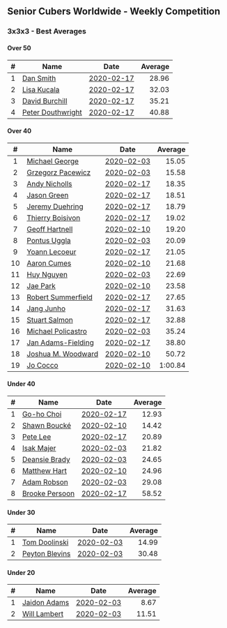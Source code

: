 ## Senior Cubers Worldwide - Weekly Competition
### 3x3x3 - Best Averages

#### Over 50

| # | Name | Date | Average | 
| :--: | -- | :--: | --: |
| 1 |[Dan Smith](../persons/Dan_Smith.md) |[2020-02-17](2020-02-17.md) |28.96 |
| 2 |[Lisa Kucala](../persons/Lisa_Kucala.md) |[2020-02-17](2020-02-17.md) |32.03 |
| 3 |[David Burchill](../persons/David_Burchill.md) |[2020-02-17](2020-02-17.md) |35.21 |
| 4 |[Peter Douthwright](../persons/Peter_Douthwright.md) |[2020-02-17](2020-02-17.md) |40.88 |

#### Over 40

| # | Name | Date | Average | 
| :--: | -- | :--: | --: |
| 1 |[Michael George](../persons/Michael_George.md) |[2020-02-03](2020-02-03.md) |15.05 |
| 2 |[Grzegorz Pacewicz](../persons/Grzegorz_Pacewicz.md) |[2020-02-03](2020-02-03.md) |15.58 |
| 3 |[Andy Nicholls](../persons/Andy_Nicholls.md) |[2020-02-17](2020-02-17.md) |18.35 |
| 4 |[Jason Green](../persons/Jason_Green.md) |[2020-02-17](2020-02-17.md) |18.51 |
| 5 |[Jeremy Duehring](../persons/Jeremy_Duehring.md) |[2020-02-17](2020-02-17.md) |18.79 |
| 6 |[Thierry Boisivon](../persons/Thierry_Boisivon.md) |[2020-02-17](2020-02-17.md) |19.02 |
| 7 |[Geoff Hartnell](../persons/Geoff_Hartnell.md) |[2020-02-10](2020-02-10.md) |19.20 |
| 8 |[Pontus Uggla](../persons/Pontus_Uggla.md) |[2020-02-03](2020-02-03.md) |20.09 |
| 9 |[Yoann Lecoeur](../persons/Yoann_Lecoeur.md) |[2020-02-17](2020-02-17.md) |21.05 |
| 10 |[Aaron Cumes](../persons/Aaron_Cumes.md) |[2020-02-10](2020-02-10.md) |21.68 |
| 11 |[Huy Nguyen](../persons/Huy_Nguyen.md) |[2020-02-03](2020-02-03.md) |22.69 |
| 12 |[Jae Park](../persons/Jae_Park.md) |[2020-02-10](2020-02-10.md) |23.58 |
| 13 |[Robert Summerfield](../persons/Robert_Summerfield.md) |[2020-02-17](2020-02-17.md) |27.65 |
| 14 |[Jang Junho](../persons/Jang_Junho.md) |[2020-02-17](2020-02-17.md) |31.63 |
| 15 |[Stuart Salmon](../persons/Stuart_Salmon.md) |[2020-02-17](2020-02-17.md) |32.88 |
| 16 |[Michael Policastro](../persons/Michael_Policastro.md) |[2020-02-03](2020-02-03.md) |35.24 |
| 17 |[Jan Adams-Fielding](../persons/Jan_Adams-Fielding.md) |[2020-02-17](2020-02-17.md) |38.80 |
| 18 |[Joshua M. Woodward](../persons/Joshua_M._Woodward.md) |[2020-02-10](2020-02-10.md) |50.72 |
| 19 |[Jo Cocco](../persons/Jo_Cocco.md) |[2020-02-10](2020-02-10.md) |1:00.84 |

#### Under 40

| # | Name | Date | Average | 
| :--: | -- | :--: | --: |
| 1 |[Go-ho Choi](../persons/Go-ho_Choi.md) |[2020-02-17](2020-02-17.md) |12.93 |
| 2 |[Shawn Boucké](../persons/Shawn_Boucke.md) |[2020-02-10](2020-02-10.md) |14.42 |
| 3 |[Pete Lee](../persons/Pete_Lee.md) |[2020-02-17](2020-02-17.md) |20.89 |
| 4 |[Isak Majer](../persons/Isak_Majer.md) |[2020-02-03](2020-02-03.md) |21.82 |
| 5 |[Deansie Brady](../persons/Deansie_Brady.md) |[2020-02-03](2020-02-03.md) |24.65 |
| 6 |[Matthew Hart](../persons/Matthew_Hart.md) |[2020-02-10](2020-02-10.md) |24.96 |
| 7 |[Adam Robson](../persons/Adam_Robson.md) |[2020-02-03](2020-02-03.md) |29.08 |
| 8 |[Brooke Persoon](../persons/Brooke_Persoon.md) |[2020-02-17](2020-02-17.md) |58.52 |

#### Under 30

| # | Name | Date | Average | 
| :--: | -- | :--: | --: |
| 1 |[Tom Doolinski](../persons/Tom_Doolinski.md) |[2020-02-03](2020-02-03.md) |14.99 |
| 2 |[Peyton Blevins](../persons/Peyton_Blevins.md) |[2020-02-03](2020-02-03.md) |30.48 |

#### Under 20

| # | Name | Date | Average | 
| :--: | -- | :--: | --: |
| 1 |[Jaidon Adams](../persons/Jaidon_Adams.md) |[2020-02-03](2020-02-03.md) |8.67 |
| 2 |[Will Lambert](../persons/Will_Lambert.md) |[2020-02-03](2020-02-03.md) |11.51 |

